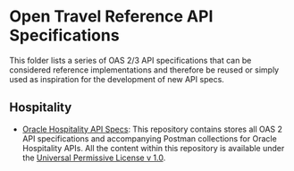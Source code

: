 # Open Travel Reference API Specifications

This folder lists a series of OAS 2/3 API specifications that can be considered reference implementations and therefore be reused or simply used as inspiration for the development of new API specs.

## Hospitality

- [Oracle Hospitality API Specs](https://github.com/oracle/hospitality-api-docs): This repository contains stores all OAS 2 API specifications and accompanying Postman collections for Oracle Hospitality APIs. All the content within this repository is available under the [Universal Permissive License v 1.0](https://oss.oracle.com/licenses/upl/).
